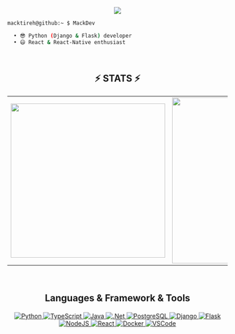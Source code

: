 <p align="center">
<img src="https://capsule-render.vercel.app/api?type=waving&color=timeGradient&height=250&&section=header&text=HI%20THERE!&fontSize=60&fontAlign=50&fontAlignY=30&desc=I%20am%20Macktireh!&descAlign=50&descSize=30&animation=twinkling">
</p>

```bash
macktireh@github:~ $ MackDev

  • 😎 Python (Django & Flask) developer
  • 😃 React & React-Native enthusiast
```

<br> <h2 align="center">⚡ STATS ⚡</h2>
<p align="center" style="margin-top: 20px">
  <table align="center">
    <tr>
      <td>
       <img width="353px" align="center" src="https://github-readme-stats.vercel.app/api?username=Macktireh&show_icons=true"/>
      </td>
      <td>
       <!--
       <img width="400px" align="left" src="https://github-readme-stats.vercel.app/api/top-langs/?username=Macktireh&hide=css&layout=compact"/>
       -->
       <img width="380px" align="center" src="https://api.githubtrends.io/user/svg/Macktireh/langs?time_range=one_year&compact=True&theme=classic" />
      </td>      
    </tr> 
  </table>
</p>
<!--
<p align="center" style="margin-top: 20px">
  <table align="center">
    <tr>
      <td>
       <img width="760px" align="center" src="https://github-profile-summary-cards.vercel.app/api/cards/profile-details?username=Macktireh&theme=dracula&show_icons=true&bg_color=FFFFFF"/>
      </td>     
    </tr>   
  </table>
</p>
-->

<br> <h2 align="center"> Languages & Framework & Tools </h2>

<p align="center" style="margin-top: 20px">
    <a href="https://www.python.org" title="Python">
        <img src="https://skillicons.dev/icons?i=python" alt="Python"  />
    </a>
    <a href="https://www.typescriptlang.org" title="TypeScript">
        <img src="https://skillicons.dev/icons?i=ts" alt="TypeScript"  />
    </a>
    <a href="https://docs.oracle.com/en/java/" title="Java">
        <img src="https://skillicons.dev/icons?i=java" alt="Java"  />
    </a>
    <a href="https://dotnet.microsoft.com/en-us/" title=".Net">
        <img src="https://skillicons.dev/icons?i=dotnet" alt=".Net"  />
    </a>
    <a href="https://www.postgresql.org" title="PostgreSQL">
        <img src="https://skillicons.dev/icons?i=postgres" alt="PostgreSQL"  />
    </a>
    <a href="https://docs.djangoproject.com/en/4.2" title="Django">
        <img src="https://skillicons.dev/icons?i=django" alt="Django"  />
    </a>
    <a href="https://flask.palletsprojects.com" title="Flask">
        <img src="https://skillicons.dev/icons?i=flask" alt="Flask"  />
    </a>
    <!--
    <a href="https://fastapi.tiangolo.com/" title="FastAPI">
        <img src="https://skillicons.dev/icons?i=fastapi" alt="FastAPI"  />
    </a>
    -->
    <a href="https://www.nodejs.org/en/" title="NodeJS">
      <img src="https://skillicons.dev/icons?i=nodejs" alt="NodeJS"  />
    </a>
    <a href="https://www.react.dev" title="React">
        <img src="https://skillicons.dev/icons?i=react" alt="React"  />
    </a>
    <a href="https://www.docker.com/" title="Docker">
        <img src="https://skillicons.dev/icons?i=docker" alt="Docker"  />
    </a>
    <a href="https://code.visualstudio.com/" title="VSCode">
        <img src="https://skillicons.dev/icons?i=vscode" alt="VSCode"  />
    </a>
</p>
